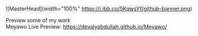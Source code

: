 ![MasterHead](width="100%" https://i.ibb.co/5KqwsYf/github-banner.png)

Preview some of my work<br>
Meyawo Live Preview: https://devalyabdullah.github.io/Meyawo/

